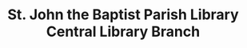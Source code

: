 ---
layout: repo
title: "St. John the Baptist Parish Library Central Library Branch"
id: 24934
permalink: repos/24934/
---
